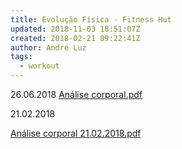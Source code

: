 ```yaml
---
title: Evolução Física - Fitness Hut
updated: 2018-11-03 18:51:07Z
created: 2018-02-21 09:22:41Z
author: André Luz
tags:
  - workout
---
```


26.06.2018
[Análise corporal.pdf](../../_resources/An_lise_corporal.pdf)

21.02.2018

[Análise corporal 21.02.2018.pdf](../../_resources/An_lise_corporal_21.02.2018.pdf)